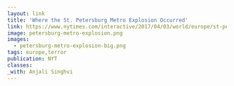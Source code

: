 ```yaml
---
layout: link
title: 'Where the St. Petersburg Metro Explosion Occurred'
link: https://www.nytimes.com/interactive/2017/04/03/world/europe/st-petersburg-metro-explosions-map.html
image: petersburg-metro-explosion.png
images:
  - petersburg-metro-explosion-big.png
tags: europe,terror
publication: NYT
classes:
_with: Anjali Singhvi
---
```

